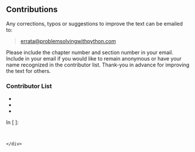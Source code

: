 
## Contributions
Any corrections, typos or suggestions to improve the text can be emailed to:

 > [errata@problemsolvingwithpython.com](errata@problemsolvingwithpython.com)
 
Please include the chapter number and section number in your email. Include in your email if you would like to remain anonymous or have your name recognized in the contributor list. Thank-you in advance for improving the text for others.
### Contributor List

 * 
 *
 * 
<div class="cell border-box-sizing code_cell rendered">
<div class="input">
<div class="prompt input_prompt">In&nbsp;[&nbsp;]:</div>
<div class="inner_cell">
    <div class="input_area">
<div class=" highlight hl-ipython3"><pre><span></span> 
</pre></div>

    </div>
</div>
</div>

</div>
 

